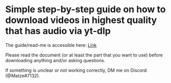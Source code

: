 # Simple step-by-step guide on how to download videos in highest quality that has audio via yt-dlp

The guide/read-me is accessible here: [Link](https://docs.google.com/document/d/1F5i2KcRXA-jX6Yj2-a_R7R1qdj7F6c0s8sJyzs2Ryaw/edit?usp=sharing)

Please read the document (or at least the part that you want to use) before downloading anything and/or asking questions.

If something is unclear or not working correctly, DM me on Discord (@Matze#7132).
